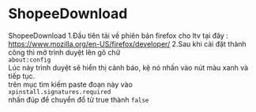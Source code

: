 # ShopeeDownload
ShopeeDownload
1.Đầu tiên tải về phiên bản firefox cho ltv tại đây : https://www.mozilla.org/en-US/firefox/developer/
2.Sau khi cài đặt thành công thì mở trình duyệt lên gõ chữ<br>
  ```about:config``` <br>
  Lúc này trình duyệt sẽ hiển thị cảnh báo, kệ nó nhấn vào nút màu xanh và tiếp tục. <br>
  trên mục tìm kiếm paste đoạn này vào <br>
  ``` xpinstall.signatures.required ``` <br>
  nhấn đúp để chuyển đổ từ true thành ``false`` <br>


